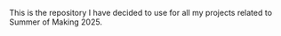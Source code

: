 This is the repository I have decided to use for all my projects related to Summer of Making 2025. 
